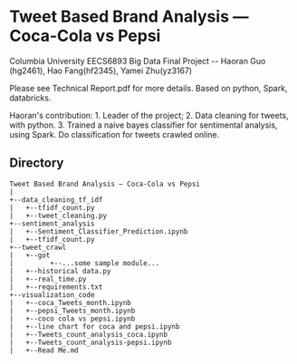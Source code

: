 # Tweet Based Brand Analysis — Coca-Cola vs Pepsi
Columbia University EECS6893 Big Data Final Project -- Haoran Guo (hg2461), Hao Fang(hf2345), Yamei Zhu(yz3167)

Please see Technical Report.pdf for more details.
Based on python, Spark, databricks.

Haoran's contribution: 1. Leader of the project; 2. Data cleaning for tweets, with python. 3. Trained a naive bayes classifier for sentimental analysis, using Spark. Do classification for tweets crawled online.

## Directory
```
Tweet Based Brand Analysis — Coca-Cola vs Pepsi
|
+--data_cleaning_tf_idf
|   +--tfidf_count.py
|   +--tweet_cleaning.py
+--sentiment_analysis
|   +--Sentiment_Classifier_Prediction.ipynb
|   +--tfidf_count.py
+--tweet_crawl
|   +--got
|         +--...some sample module...
|   +--historical data.py
|   +--real_time.py
|   +--requirements.txt
+--visualization_code
|   +--coca_Tweets_month.ipynb
|   +--pepsi_Tweets_month.ipynb
|   +--coco cola vs pepsi.ipynb
|   +--line chart for coca and pepsi.ipynb
|   +--Tweets_count_analysis_coca.ipynb
|   +--Tweets_count_analysis-pepsi.ipynb
|   +--Read Me.md
```

